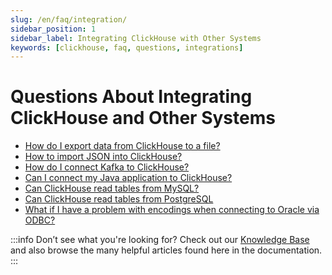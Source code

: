 ```yaml
---
slug: /en/faq/integration/
sidebar_position: 1
sidebar_label: Integrating ClickHouse with Other Systems
keywords: [clickhouse, faq, questions, integrations]
---
```


# Questions About Integrating ClickHouse and Other Systems

- [How do I export data from ClickHouse to a file?](https://clickhouse.com/docs/knowledgebase/file-export)
- [How to import JSON into ClickHouse?](/docs/en/integrations/data-ingestion/data-formats/json/intro.md)
- [How do I connect Kafka to ClickHouse?](/docs/en/integrations/data-ingestion/kafka/index.md)
- [Can I connect my Java application to ClickHouse?](/docs/en/integrations/data-ingestion/dbms/jdbc-with-clickhouse.md)
- [Can ClickHouse read tables from MySQL?](/docs/en/integrations/data-ingestion/dbms/mysql/index.md)
- [Can ClickHouse read tables from PostgreSQL](/docs/en/integrations/data-ingestion/dbms/postgresql/connecting-to-postgresql.md)
- [What if I have a problem with encodings when connecting to Oracle via ODBC?](/docs/en/faq/integration/oracle-odbc.md)

:::info Don’t see what you're looking for?
Check out our [Knowledge Base](/knowledgebase/) and also browse the many helpful articles found here in the documentation.
:::
